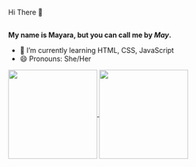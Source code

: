 Hi There 👋
##

<strong>My name is Mayara, but you can call me by <em>May</em>.</strong>

- 🌱 I’m currently learning HTML, CSS, JavaScript
- 😄 Pronouns: She/Her


<a href="https://github.com/wouldmay/">
  <img height="180em" align="center" src="https://github-readme-stats.vercel.app/api?username=wouldmay&show_icons=true&theme=dracula"/>
</a>
<a href="https://github.com/wouldmay">
  <img height="180em" align="center" src="https://github-readme-stats.vercel.app/api/top-langs/?username=wouldmay&layout=compact)](https://github.com/anuraghazra/github-readme-stats" />
</a>
